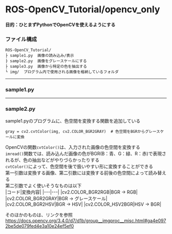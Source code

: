 # ROS-OpenCV_Tutorial/opencv_only
#### 目的：ひとまずPythonでOpenCVを使えるようにする
### ファイル構成
```
ROS-OpenCV_Tutorial/
├ sample1.py  画像の読み込み/表示
├ sample2.py  画像をグレースケールにする
├ sample3.py  画像から特定の色を抽出する
└ img/  プログラム内で使用される画像を格納しているフォルダ
```
***
### sample1.py

***
### sample2.py
sample1.pyのプログラムに、色空間を変換する関数を追加している

```
gray = cv2.cvtColor(img, cv2.COLOR_BGR2GRAY)  # 色空間をBGRからグレースケールに変換
```

OpenCVの関数`cvtColor()`は、入力された画像の色空間を変換する <br>
`imread()`関数では、読み込んだ画像の色がBGR(B：青、G：緑、R：赤)で表現されるが、色の抽出などがやりづらかったりする <br>
`cvtColor()`によって、色空間を後で扱いやすい形に変換することができる <br>
第一引数は変換する画像、第二引数には変換する前後の色空間によって読み替える <br>
第二引数でよく使いそうなものは以下 <br>
|コード|変換内容|
|---|---|
|cv2.COLOR_BGR2RGB|BGR -> RGB|
|cv2.COLOR_BGR2GRAY|BGR -> グレースケール|
|cv2.COLOR_BGR2HSV|BGR -> HSV|
|cv2.COLOR_HSV2BGR|HSV -> BGR|

そのほかのものは、リンクを参照 <br>
<https://docs.opencv.org/3.4.0/d7/d1b/group__imgproc__misc.html#ga4e0972be5de079fed4e3a10e24ef5ef0>

